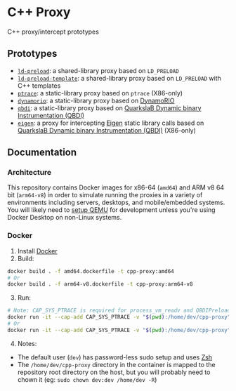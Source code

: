 # C++ Proxy
C++ proxy/intercept prototypes

## Prototypes
* [`ld-preload`](prototypes/ld-preload): a shared-library proxy based on `LD_PRELOAD`
* [`ld-preload-template`](prototypes/ld-preload-template): a shared-library proxy based on `LD_PRELOAD` with C++ templates
* [`ptrace`](prototypes/ptrace): a static-library proxy based on `ptrace` (X86-only)
* [`dynamorio`](prototypes/dynamorio): a static-library proxy based on [DynamoRIO](https://dynamorio.org)
* [`qbdi`](prototypes/qbdi): a static-library proxy based on [QuarkslaB Dynamic binary Instrumentation (QBDI)](https://qbdi.quarkslab.com/)
* [`eigen`](prototypes/eigen): a proxy for intercepting [Eigen](https://eigen.tuxfamily.org/) static library calls based
on [QuarkslaB Dynamic binary Instrumentation (QBDI)](https://qbdi.quarkslab.com/) (X86-only)

## Documentation

### Architecture
This repository contains Docker images for x86-64 (`amd64`) and ARM v8 64 bit (`arm64-v8`) in order
to simulate running the proxies in a variety of environments including servers, desktops, and
mobile/embedded systems. You will likely need to [setup QEMU](https://stereolabs.com/docs/docker/building-arm-container-on-x86/)
for development unless you're using Docker Desktop on non-Linux systems.

### Docker
1. Install [Docker](https://docs.docker.com/get-docker/)
2. Build:
```bash
docker build . -f amd64.dockerfile -t cpp-proxy:amd64
# Or
docker build . -f arm64-v8.dockerfile -t cpp-proxy:arm64-v8
```
3. Run:
```bash
# Note: CAP_SYS_PTRACE is required for process_vm_readv and QBDIPreload to work
docker run -it --cap-add CAP_SYS_PTRACE -v "$(pwd):/home/dev/cpp-proxy" --name cpp-proxy-amd64 cpp-proxy:amd64
# Or
docker run -it --cap-add CAP_SYS_PTRACE -v "$(pwd):/home/dev/cpp-proxy" --name cpp-proxy-arm64-v8 cpp-proxy:arm64-v8
```
4. Notes:
  * The default user (`dev`) has password-less sudo setup and uses [Zsh](https://www.zsh.org)
  * The `/home/dev/cpp-proxy` directory in the container is mapped to the repository root directory
  on the host, but you will probably need to chown it (eg: `sudo chown dev:dev /home/dev -R`)
